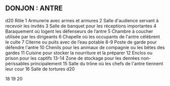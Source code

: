 ## DONJON : ANTRE

d20 Rôle
1 Armurerie avec armes et armures
2 Salle d'audience servant à recevoir les invités
3 Salle de banquet pour les réceptions importantes
4 Baraquement où logent les défenseurs de l’antre
5 Chambre à coucher utilisée par les dirigeants
6 Chapelle où les occupants de l'antre célèbrent le culte
7 Citerne ou puits avec de l’eau potable
8-9 Poste de garde pour défendre l'antre
10  Chenils pour les animaux de compagnie ou les bêtes
des gardes
11 Cuisine pour stocker la nourriture et la préparer
12  Enclos ou prison pour les captifs
13-14 Zone de stockage pour les denrées non-périssables
principalement
15 Salle du trône où les chefs de l'antre tiennent leur cour
16 Salle de tortures
d20

18
19
20
